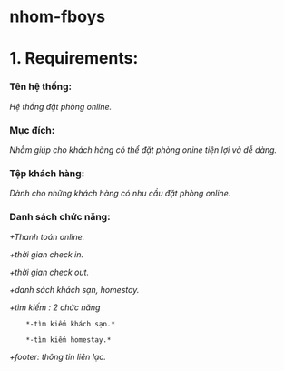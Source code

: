 # nhom-fboys

# 1. Requirements:
### Tên hệ thống:  
_Hệ thống đặt phòng online._
### Mục đích:
_Nhằm giúp cho khách hàng có thể đặt phòng onine tiện lợi và dễ dàng._
### Tệp khách hàng: ### 
_Dành cho những khách hàng có nhu cầu đặt phòng online._
### Danh sách chức năng:  
_+Thanh toán online._

_+thời gian check in._

_+thời gian check out._

_+danh sách khách sạn, homestay._

_+tìm kiếm : 2 chức năng_

        *-tìm kiếm khách sạn.*
  
        *-tìm kiếm homestay.*
  
_+footer: thông tin liên lạc._ 

